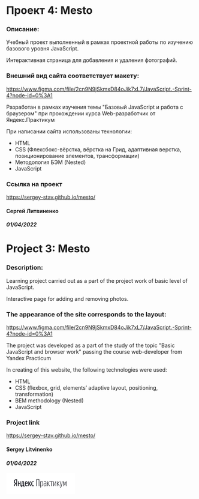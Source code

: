 # Проект 4: Mesto

### Описание:
Учебный проект выполненный в рамках проектной работы по изучению базового уровня JavaScript.

Интерактивная страница для добавления и удаления фотографий.

### Внешний вид сайта соответствует макету:
https://www.figma.com/file/2cn9N9jSkmxD84oJik7xL7/JavaScript.-Sprint-4?node-id=0%3A1

Разработан в рамках изучения темы "Базовый JavaScript и работа с браузером" при
прохождении курса Web-разработчик от Яндекс.Практикум

При написании сайта использованы технологии:
- HTML
- CSS (Флексбокс-вёрстка, вёрстка на Грид, адаптивная верстка, позиционирование элементов, трансформации)
- Методология БЭМ (Nested)
- JavaScript
### Ссылка на проект
https://sergey-stav.github.io/mesto/

#### __Сергей Литвиненко__
#### **_01/04/2022_**

# Project 3: Mesto

### Description:
Learning project carried out as a part of the project work of basic level of JavaScript.

Interactive page for adding and removing photos.

### The appearance of the site corresponds to the layout:
https://www.figma.com/file/2cn9N9jSkmxD84oJik7xL7/JavaScript.-Sprint-4?node-id=0%3A1

The project was developed as a part of the study of the topic "Basic JavaScript and browser work" passing the course web-developer from Yandex Practicum

In creating of this website, the following technologies were used:
-	HTML
-	CSS (flexbox, grid, elements’ adaptive layout, positioning, transformation)
-	BEM methodology (Nested)
- JavaScript

### Project link
https://sergey-stav.github.io/mesto/

#### __Sergey Litvinenko__
#### **_01/04/2022_**

<img src="./images/Prakticum.png" width="183px">

